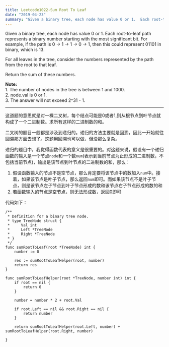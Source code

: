 ```yaml
---
title: Leetcode1022-Sum Root To Leaf
date: "2019-04-23"
summary: "Given a binary tree, each node has value 0 or 1.  Each root-to-leaf path represents a binary number starting with the most significant bit.  For example, if the path is 0 -> 1 -> 1 -> 0 -> 1, then this could represent 01101 in binary, which is 13. " 
---
```

Given a binary tree, each node has value 0 or 1.  Each root-to-leaf path represents a binary number starting with the most significant bit.  For example, if the path is 0 -> 1 -> 1 -> 0 -> 1, then this could represent 01101 in binary, which is 13.  

For all leaves in the tree, consider the numbers represented by the path from the root to that leaf.  

Return the sum of these numbers.  

**Note:**  
    1. The number of nodes in the tree is between 1 and 1000.  
    2. node.val is 0 or 1.  
    3. The answer will not exceed 2^31 - 1.  

-----
这道题的意思就是对一棵二叉树，每个结点可能是0或者1,则从根节点到叶节点就构成了一个二进制数。求所有这样的二进制数的和。  

二叉树的题目一般都是涉及到递归的。递归的方法主要就是回溯，因此一开始就往回溯那方面去想了。这题用回溯也可以做，但没那么复杂。  

递归的题目中，我觉得函数代表的意义是很重要的。对这题来说，假设有一个递归函数的输入是一个节点`node`和一个数`num`(表示到当前节点为止形成的二进制数，不包括当前节点)，输出是该节点到叶节点的二进制数的和，那么：  
1. 假设函数输入的节点不是空节点，那么肯定要将该节点中的数加入`num`中。接着，如果该节点是叶子节点，那么返回`num`即可。而如果该节点不是叶子节点，则是该节点左子节点到叶子节点形成的数和该节点右子节点形成的数的和  
2. 若函数输入的节点是空节点，则无法形成数，返回0即可  

代码如下：  
```
/**
 * Definition for a binary tree node.
 * type TreeNode struct {
 *     Val int
 *     Left *TreeNode
 *     Right *TreeNode
 * }
 */
func sumRootToLeaf(root *TreeNode) int {   
    number := 0
    
    res := sumRootToLeafHelper(root, number)
    return res
}

func sumRootToLeafHelper(root *TreeNode, number int) int {
    if root == nil {
        return 0
    }
    
    number = number * 2 + root.Val
    
    if root.Left == nil && root.Right == nil {
        return number
    }
    
    return sumRootToLeafHelper(root.Left, number) + sumRootToLeafHelper(root.Right, number)
    
}
```

